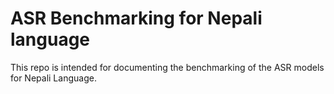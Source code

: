 # ASR Benchmarking for Nepali language

This repo is intended for documenting the benchmarking of the ASR
models for Nepali Language.

